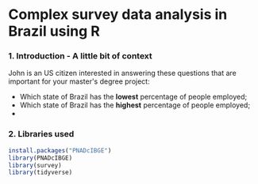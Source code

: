 # Complex survey data analysis in Brazil using R
### 1. Introduction - A little bit of context
John is an US citizen interested in answering these questions that are important for your master's degree project:
- Which state of Brazil has the **lowest** percentage of people employed;
- Which state of Brazil has the **highest** percentage of people employed;
- 

### 2. Libraries used

```r
install.packages("PNADcIBGE")
library(PNADcIBGE)
library(survey)
library(tidyverse)
```
